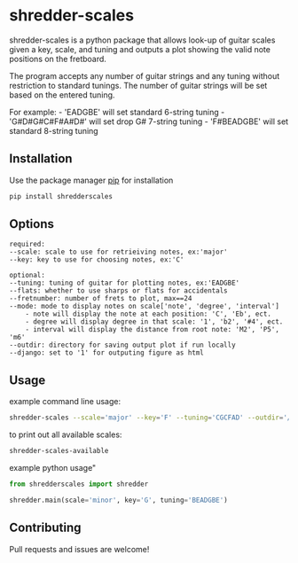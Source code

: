 # shredder-scales

shredder-scales is a python package that allows look-up of 
guitar scales given a key, scale, and tuning and outputs
a plot showing the valid note positions on the fretboard. 

The program accepts any number of guitar strings and any tuning 
without restriction to standard tunings. The number of guitar
strings will be set based on the entered tuning.

For example: 
	- 'EADGBE' will set standard 6-string tuning
	- 'G#D#G#C#F#A#D#' will set drop G# 7-string tuning
	- 'F#BEADGBE' will set standard 8-string tuning

## Installation

Use the package manager [pip](https://pypi.org/project/pip/) for installation

```bash
pip install shredderscales
```

## Options
	required:
	--scale: scale to use for retrieiving notes, ex:'major'
	--key: key to use for choosing notes, ex:'C'
	
	optional:
	--tuning: tuning of guitar for plotting notes, ex:'EADGBE'
	--flats: whether to use sharps or flats for accidentals
	--fretnumber: number of frets to plot, max==24 
	--mode: mode to display notes on scale['note', 'degree', 'interval']
		- note will display the note at each position: 'C', 'Eb', ect.
		- degree will display degree in that scale: '1', 'b2', '#4', ect.
		- interval will display the distance from root note: 'M2', 'P5', 'm6'
	--outdir: directory for saving output plot if run locally
	--django: set to '1' for outputing figure as html


## Usage

example command line usage:

```bash
shredder-scales --scale='major' --key='F' --tuning='CGCFAD' --outdir='/path/to/outdir'
```

to print out all available scales:

```bash
shredder-scales-available
```

example python usage"

```python
from shredderscales import shredder

shredder.main(scale='minor', key='G', tuning='BEADGBE')
```

## Contributing

Pull requests and issues are welcome!
